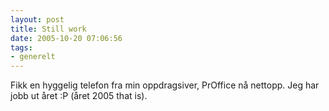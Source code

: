```yaml
---
layout: post
title: Still work
date: 2005-10-20 07:06:56
tags: 
- generelt
---
```

Fikk en hyggelig telefon fra min oppdragsiver, PrOffice nå nettopp. Jeg har jobb ut året :P (året 2005 that is).

